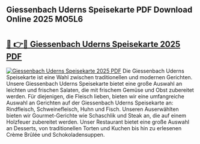 ## Giessenbach Uderns Speisekarte PDF Download Online 2025 MO5L6

# <h2><a href="http://gc5y62.nevu.top/?p=Giessenbach+Uderns+Speisekarte">🔗 👉🔴 Giessenbach Uderns Speisekarte 2025 PDF</a></h2>

[![Giessenbach Uderns Speisekarte 2025 PDF](https://i.imgur.com/dBaPXMq.png)](http://gc5y62.nevu.top/?p=Giessenbach+Uderns+Speisekarte)
Die Giessenbach Uderns Speisekarte ist eine Wahl zwischen traditionellen und modernen Gerichten. Unsere Giessenbach Uderns Speisekarte bietet eine große Auswahl an leichten und frischen Salaten, die mit frischem Gemüse und Obst zubereitet werden. Für diejenigen, die Fleisch lieben, bieten wir eine umfangreiche Auswahl an Gerichten auf der Giessenbach Uderns Speisekarte an: Rindfleisch, Schweinefleisch, Huhn und Fisch. Unseren Auserwählten bieten wir Gourmet-Gerichte wie Schaschlik und Steak an, die auf einem Holzfeuer zubereitet werden. Unser Restaurant bietet eine große Auswahl an Desserts, von traditionellen Torten und Kuchen bis hin zu erlesenen Crème Brûlée und Schokoladensuppen.
